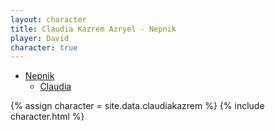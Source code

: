```yaml
---
layout: character
title: Claudia Kazrem Azryel - Nepnik
player: David
character: true
---
```


<div class="character-links subcharacter">
  <ul>
    <li>
      <a href="../../">Nepnik</a>
      <ul>
        <li><a href="../">Claudia</a></li>
      </ul>
    </li>
    </ul>
</div>

{% assign character = site.data.claudiakazrem %}
{% include character.html %}